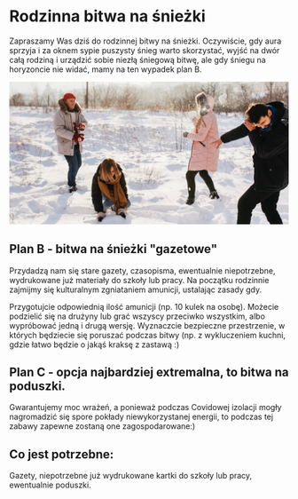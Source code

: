 # Rodzinna bitwa na śnieżki

Zapraszamy Was dziś do rodzinnej bitwy na śnieżki. Oczywiście, gdy aura sprzyja i za oknem sypie puszysty śnieg warto skorzystać, wyjść na dwór całą rodziną i urządzić sobie niezłą śniegową bitwę, ale gdy śniegu na horyzoncie nie widać, mamy na ten wypadek plan B.

![Zdjęcie](/img/2020-12-10.jpg)

## Plan B - bitwa na śnieżki "gazetowe"

Przydadzą nam się stare gazety, czasopisma, ewentualnie niepotrzebne, wydrukowane już materiały do szkoły lub pracy. Na początku rodzinnie zajmijmy się kulturalnym zgniataniem amunicji, ustalając zasady gdy.

Przygotujcie odpowiednią ilość amunicji (np. 10 kulek na osobę). Możecie podzielić się na drużyny lub grać wszyscy przeciwko wszystkim, albo wypróbować jedną i drugą wersję. Wyznaczcie bezpieczne przestrzenie, w których będziecie się poruszać podczas bitwy (np. z wykluczeniem kuchni, gdzie łatwo będzie o jakąś kraksę z zastawą :)

## Plan C - opcja najbardziej extremalna, to bitwa na poduszki.

Gwarantujemy moc wrażeń, a ponieważ podczas Covidowej izolacji mogły nagromadzić się spore pokłady niewykorzystanej energii, to podczas tej zabawy zapewne zostaną one zagospodarowane:)

## Co jest potrzebne:

Gazety, niepotrzebne już wydrukowane kartki do szkoły lub pracy, ewentualnie poduszki.

